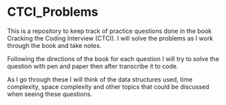 # CTCI_Problems
This is a repository to keep track of practice 
questions done in the book Cracking the Coding Interview (CTCI). 
I will solve the problems as I work through the book and take notes. 

Following the directions of the book for each question I will try to solve the 
question with pen and paper then after transcribe it to code. 

As I go through these I will think of the data structures used, time complexity, 
space complexity and other topics that could be discussed when seeing these 
questions.
